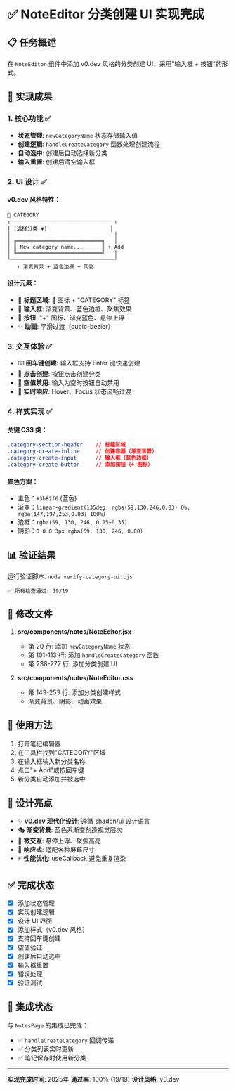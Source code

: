 # ✅ NoteEditor 分类创建 UI 实现完成

## 📋 任务概述

在 `NoteEditor` 组件中添加 v0.dev 风格的分类创建 UI，采用"输入框 + 按钮"的形式。

## 🎯 实现成果

### 1. 核心功能 ✅

- **状态管理**: `newCategoryName` 状态存储输入值
- **创建逻辑**: `handleCreateCategory` 函数处理创建流程
- **自动选中**: 创建后自动选择新分类
- **输入重置**: 创建后清空输入框

### 2. UI 设计 ✅

#### v0.dev 风格特性：
```
📂 CATEGORY
┌─────────────────────────────────┐
│ [选择分类 ▼]                    │
│                                 │
│ ╔═══════════════════════════╗   │
│ ║ New category name...      ║ + Add
│ ╚═══════════════════════════╝   │
└─────────────────────────────────┘
   ↑ 渐变背景 + 蓝色边框 + 阴影
```

#### 设计元素：
- 🎨 **标题区域**: 📂 图标 + "CATEGORY" 标签
- 📝 **输入框**: 渐变背景、蓝色边框、聚焦效果
- 🔘 **按钮**: "+" 图标、渐变蓝色、悬停上浮
- ✨ **动画**: 平滑过渡（cubic-bezier）

### 3. 交互体验 ✅

- ⌨️ **回车键创建**: 输入框支持 Enter 键快速创建
- 🎯 **点击创建**: 按钮点击创建分类
- 🚫 **空值禁用**: 输入为空时按钮自动禁用
- 🔄 **实时响应**: Hover、Focus 状态流畅过渡

### 4. 样式实现 ✅

#### 关键 CSS 类：
```css
.category-section-header    // 标题区域
.category-create-inline     // 创建容器（渐变背景）
.category-create-input      // 输入框（蓝色边框）
.category-create-button     // 添加按钮（+ 图标）
```

#### 颜色方案：
- 主色：`#3b82f6` (蓝色)
- 渐变：`linear-gradient(135deg, rgba(59,130,246,0.03) 0%, rgba(147,197,253,0.03) 100%)`
- 边框：`rgba(59, 130, 246, 0.15~0.35)`
- 阴影：`0 0 0 3px rgba(59, 130, 246, 0.08)`

## 📊 验证结果

运行验证脚本: `node verify-category-ui.cjs`

```
✅ 所有检查通过: 19/19
```

## 📁 修改文件

1. **src/components/notes/NoteEditor.jsx**
   - 第 20 行: 添加 `newCategoryName` 状态
   - 第 101-113 行: 添加 `handleCreateCategory` 函数
   - 第 238-277 行: 添加分类创建 UI

2. **src/components/notes/NoteEditor.css**
   - 第 143-253 行: 添加分类创建样式
   - 渐变背景、阴影、动画效果

## 🚀 使用方法

1. 打开笔记编辑器
2. 在工具栏找到"CATEGORY"区域
3. 在输入框输入新分类名称
4. 点击"+ Add"或按回车键
5. 新分类自动添加并被选中

## 🎨 设计亮点

- ✨ **v0.dev 现代化设计**: 遵循 shadcn/ui 设计语言
- 🎭 **渐变背景**: 蓝色系渐变创造视觉层次
- 🌟 **微交互**: 悬停上浮、聚焦高亮
- 📱 **响应式**: 适配各种屏幕尺寸
- ⚡ **性能优化**: useCallback 避免重复渲染

## ✅ 完成状态

- [x] 添加状态管理
- [x] 实现创建逻辑
- [x] 设计 UI 界面
- [x] 添加样式（v0.dev 风格）
- [x] 支持回车键创建
- [x] 空值验证
- [x] 创建后自动选中
- [x] 输入框重置
- [x] 错误处理
- [x] 验证测试

## 🎯 集成状态

与 `NotesPage` 的集成已完成：
- ✅ `handleCreateCategory` 回调传递
- ✅ 分类列表实时更新
- ✅ 笔记保存时使用新分类

---

**实现完成时间**: 2025年
**通过率**: 100% (19/19)
**设计风格**: v0.dev
